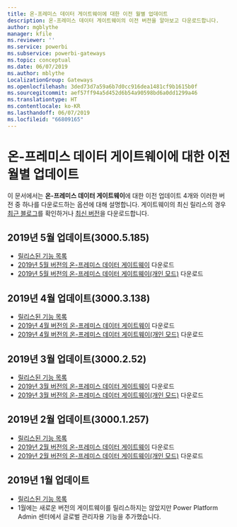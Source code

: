 ```yaml
---
title: 온-프레미스 데이터 게이트웨이에 대한 이전 월별 업데이트
description: 온-프레미스 데이터 게이트웨이의 이전 버전을 알아보고 다운로드합니다.
author: mgblythe
manager: kfile
ms.reviewer: ''
ms.service: powerbi
ms.subservice: powerbi-gateways
ms.topic: conceptual
ms.date: 06/07/2019
ms.author: mblythe
LocalizationGroup: Gateways
ms.openlocfilehash: 3ded73d7a59a6b7d0cc916dea1481cf9b1615b0f
ms.sourcegitcommit: aef57ff94a5d452d6b54a90598bd6a0dd1299a46
ms.translationtype: HT
ms.contentlocale: ko-KR
ms.lasthandoff: 06/07/2019
ms.locfileid: "66809165"
---
```

# <a name="previous-monthly-updates-to-the-on-premises-data-gateway"></a>온-프레미스 데이터 게이트웨이에 대한 이전 월별 업데이트

이 문서에서는 **온-프레미스 데이터 게이트웨이**에 대한 이전 업데이트 4개와 이러한 버전 중 하나를 다운로드하는 옵션에 대해 설명합니다.  게이트웨이의 최신 릴리스의 경우 [최근 블로그](https://powerbi.microsoft.com/blog/on-premises-data-gateway-june-2019-update-is-now-available)를 확인하거나 [최신 버전](https://go.microsoft.com/fwlink/?LinkId=820925&clcid=0x409)을 다운로드합니다.

## <a name="may-2019-update-30005185"></a>2019년 5월 업데이트(3000.5.185)

- [릴리스된 기능 목록](https://powerbi.microsoft.com/blog/on-premises-data-gateway-may-2019-update-is-now-available)
- [2019년 5월 버전의 온-프레미스 데이터 게이트웨이](http://download.microsoft.com/download/D/A/1/DA1FDDB8-6DA8-4F50-B4D0-18019591E182/GatewayInstall-19-05.exe) 다운로드
- [2019년 5월 버전의 온-프레미스 데이터 게이트웨이(개인 모드)](http://download.microsoft.com/download/6/0/2/602A459E-E1A3-4FB9-B07F-FC2B60881900/On-premises%20data%20gateway%20(personal%20mode)-19-05.exe) 다운로드

## <a name="april-2019-update-30003138"></a>2019년 4월 업데이트(3000.3.138)

- [릴리스된 기능 목록](https://powerbi.microsoft.com/blog/on-premises-data-gateway-april-2019-update-is-now-available)
- [2019년 4월 버전의 온-프레미스 데이터 게이트웨이](http://download.microsoft.com/download/D/A/1/DA1FDDB8-6DA8-4F50-B4D0-18019591E182/GatewayInstall-19-04.exe) 다운로드
- [2019년 4월 버전의 온-프레미스 데이터 게이트웨이(개인 모드)](http://download.microsoft.com/download/6/0/2/602A459E-E1A3-4FB9-B07F-FC2B60881900/On-premises%20data%20gateway%20(personal%20mode)-19-04.exe) 다운로드

## <a name="march-2019-update-3000252"></a>2019년 3월 업데이트(3000.2.52)

- [릴리스된 기능 목록](https://powerbi.microsoft.com/blog/on-premises-data-gateway-march-2019-update-is-now-available)
- [2019년 3월 버전의 온-프레미스 데이터 게이트웨이](http://download.microsoft.com/download/D/A/1/DA1FDDB8-6DA8-4F50-B4D0-18019591E182/GatewayInstall-19-03.exe) 다운로드
- [2019년 3월 버전의 온-프레미스 데이터 게이트웨이(개인 모드)](http://download.microsoft.com/download/6/0/2/602A459E-E1A3-4FB9-B07F-FC2B60881900/On-premises%20data%20gateway%20(personal%20mode)-19-03.exe) 다운로드

## <a name="february-2019-update-30001257"></a>2019년 2월 업데이트(3000.1.257)

- [릴리스된 기능 목록](https://powerbi.microsoft.com/blog/on-premises-data-gateway-february-2019-update-is-now-available)
- [2019년 2월 버전의 온-프레미스 데이터 게이트웨이](http://download.microsoft.com/download/D/A/1/DA1FDDB8-6DA8-4F50-B4D0-18019591E182/GatewayInstall-19-02.exe) 다운로드
- [2019년 2월 버전의 온-프레미스 데이터 게이트웨이(개인 모드)](http://download.microsoft.com/download/6/0/2/602A459E-E1A3-4FB9-B07F-FC2B60881900/On-premises%20data%20gateway%20(personal%20mode)-19-02.exe) 다운로드

## <a name="january-2019-update"></a>2019년 1월 업데이트

- [릴리스된 기능 목록](https://powerbi.microsoft.com/blog/on-premises-data-gateway-management-in-the-power-platform-admin-center)
- 1월에는 새로운 버전의 게이트웨이를 릴리스하지는 않았지만 Power Platform Admin 센터에서 글로벌 관리자용 기능을 추가했습니다.